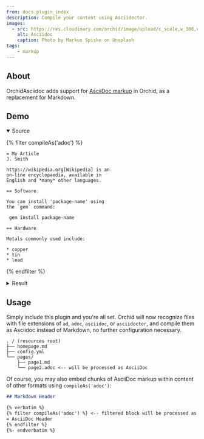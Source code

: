 ```yaml
---
from: docs.plugin_index
description: Compile your content using Asciidoctor.
images:
  - src: https://res.cloudinary.com/orchid/image/upload/c_scale,w_300,e_blur:150/v1524973072/plugins/asciidoc.jpg
    alt: Asciidoc
    caption: Photo by Markus Spiske on Unsplash
tags:
    - markup
---
```


## About

OrchidAsciidoc adds support for [AsciiDoc markup](https://asciidoctor.org/) in Orchid, as a replacement for Markdown. 

## Demo

<details open>
<summary>Source</summary>

{% filter compileAs('adoc') %}
```asciidoc
= My Article
J. Smith

https://wikipedia.org[Wikipedia] is an
on-line encyclopaedia, available in
English and *many* other languages.

== Software

You can install 'package-name' using
the `gem` command:

 gem install package-name

== Hardware

Metals commonly used include:

* copper
* tin
* lead
```
{% endfilter %}

</details>

<details>
<summary>Result</summary>

{% filter compileAs('ad') %}
= My Article
J. Smith

https://wikipedia.org[Wikipedia] is an
on-line encyclopaedia, available in
English and *many* other languages.

== Software

You can install 'package-name' using
the `gem` command:

 gem install package-name

== Hardware

Metals commonly used include:

* copper
* tin
* lead
{% endfilter %}

</details>

## Usage

Simply include this plugin and you're all set. Orchid will now recognize files with file extensions of `ad`, `adoc`, 
`asciidoc`, or `asciidoctor`, and compile them as Asciidoc instead of Markdown, no further configuration necessary.

```text
. / (resources root)
├── homepage.md
├── config.yml
└── pages/
    ├── page1.md
    └── page2.adoc <-- will be processed as AsciiDoc
```

Of course, you may also embed chunks of AsciiDoc markup within content of other formats using `compileAs('adoc')`:

```markdown
## Markdown Header

{% verbatim %}
{% filter compileAs('adoc') %} <-- filtered block will be processed as AsciiDoc
= AsciiDoc Header
{% endfilter %}
{%- endverbatim %}
```
